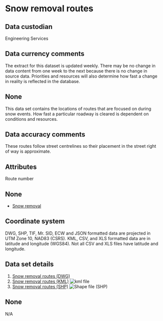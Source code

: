 # Snow removal routes
## Data custodian
Engineering Services

## Data currency comments
The extract for this dataset is updated weekly. There may be no change in data
content from one week to the next because there is no change in source data.
Priorities and resources will also determine how fast a change in reality is
reflected in the database.

## None
This data set contains the locations of routes that are focused on during snow
events. How fast a particular roadway is cleared is dependent on conditions
and resources.

## Data accuracy comments
These routes follow street centrelines so their placement in the street right
of way is approximate.

## Attributes
Route number

## None
  * [Snow removal](http://vancouver.ca/streets-transportation/snow-removal-from-city-streets.aspx)

## Coordinate system
DWG, SHP, TIF, Mr. SID, ECW and JSON formatted data are projected in UTM Zone
10, NAD83 (CSRS). KML, CSV, and XLS formatted data are in latitude and
longitude (WGS84). Not all CSV and XLS files have latitude and longitude.

## Data set details
  1. [Snow removal routes (DWG)](ftp://webftp.vancouver.ca/opendata/dwg/snow_removal_routes.dwg)
  2. [Snow removal routes (KML)](../download/kml/snow_removal_routes.kmz) ![kml file](../images/Icon_kml.gif)
  3. [Snow removal routes (SHP)](ftp://webftp.vancouver.ca/opendata/shape/snow_removal_routes_shp.zip) ![Shape file \(SHP\)](../images/icon_shape.jpg)

## None
N/A

